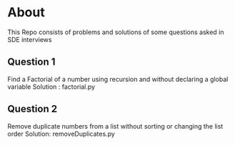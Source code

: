 # About
This Repo consists of problems and solutions of some questions asked in SDE interviews
## Question 1
Find a Factorial of a number using recursion and without declaring a global variable
Solution : factorial.py

## Question 2

Remove duplicate numbers from a list without sorting or changing the list order
Solution: removeDuplicates.py

